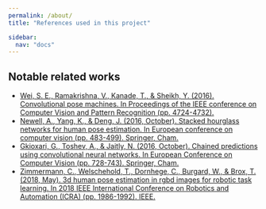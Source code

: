 ```yaml
---
permalink: /about/
title: "References used in this project"

sidebar:
  nav: "docs"
---
```

## Notable related works
- [Wei, S. E., Ramakrishna, V., Kanade, T., & Sheikh, Y. (2016). Convolutional pose machines. In Proceedings of the IEEE conference on Computer Vision and Pattern Recognition (pp. 4724-4732).](https://www.cv-foundation.org/openaccess/content_cvpr_2016/papers/Wei_Convolutional_Pose_Machines_CVPR_2016_paper.pdf)
- [Newell, A., Yang, K., & Deng, J. (2016, October). Stacked hourglass networks for human pose estimation. In European conference on computer vision (pp. 483-499). Springer, Cham.](https://arxiv.org/pdf/1603.06937.pdf)
- [Gkioxari, G., Toshev, A., & Jaitly, N. (2016, October). Chained predictions using convolutional neural networks. In European Conference on Computer Vision (pp. 728-743). Springer, Cham.](http://openaccess.thecvf.com/content_ICCV_2017/papers/Zolfaghari_Chained_Multi-Stream_Networks_ICCV_2017_paper.pdf)
- [Zimmermann, C., Welschehold, T., Dornhege, C., Burgard, W., & Brox, T. (2018, May). 3d human pose estimation in rgbd images for robotic task learning. In 2018 IEEE International Conference on Robotics and Automation (ICRA) (pp. 1986-1992). IEEE.](https://arxiv.org/pdf/1803.02622.pdf)
